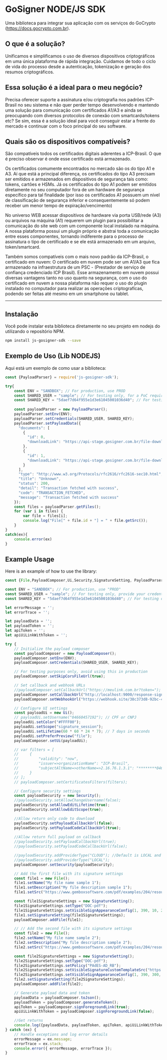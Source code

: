# GoSigner NODE/JS SDK

Uma biblioteca para integrar sua aplicação com os serviços do GoCrypto (https://docs.gocrypto.com.br).

## O que é a solução?

Unificamos e simplificamos o uso de diversos dispositivos criptográficos em uma única plataforma de rápida integração. Cuidamos de todo o ciclo de vida do processo desde a autenticação, tokenização e geração dos resumos criptográficos. 

## Essa solução é a ideal para o meu negócio?

Precisa oferecer suporte a assinatura e/ou criptografia nos padrões ICP-Brasil no seu sistema e não quer perder tempo desenvolvendo e mantendo uma solução para comunicação com certificados A1/A3 e ainda se preocupando com diversos protocolos de conexão com smartcards/tokens etc? Se sim, essa é a solução ideal para você conseguir estar a frente do mercado e continuar com o foco principal do seu software.

## Quais são os dispositivos compatíveis?

São compatíveis todos os certificados digitais aderentes a ICP-Brasil. O que é preciso observar é onde esse certificado está armazenado.

Os certificados comumente encontrados no mercado são os do tipo A1 e A3. Aí que está a principal diferença, os certificados do tipo A3 precisam ser emitidos e armazenados em dispositivos de segurança tais como: tokens, cartões e HSMs. Já os certificados do tipo A1 podem ser emitidos diretamente no seu computador fora de um hardware de segurança específico para tal finalidade (por isso os certificados A1 possuem um nível de classificação de segurança inferior e consequentemente só podem receber um menor tempo de expiração/vencimento)

No universo WEB acessar dispositivos de hardware via porta USB/rede (A3) ou arquivos na máquina (A1) requerem um plugin para possibilitar a comunicação do site web com um componente local instalado na máquina. A nossa plataforma possui um plugin próprio e abstrai toda a comunicação entre esses componentes, tornando indiferente para o processo de assinatura o tipo de certificado e se ele está armazenado em um arquivo, token/smartcard.

Também somos compatíveis com o mais novo padrão da ICP-Brasil, o certificado em nuvem: O certificado em nuvem pode ser um A1/A3 que fica armazenado na infraestrutura de um PSC - (Prestador de serviço de confiança credenciado ICP Brasil). Esse armazenamento em nuvem possui diversas vantagens tanto no uso quanto na segurança, com o uso do certificado em nuvem a nossa plataforma não requer o uso do plugin instalado no computador para realizar as operações criptografícas, podendo ser feitas até mesmo em um smartphone ou tablet.

---

## Instalação

Você pode instalar esta biblioteca diretamente no seu projeto em nodejs do utilizando o repositório NPM.

```bash
npm install js-gosigner-sdk --save
```

## Exemplo de Uso (Lib NODEJS)

Aqui está um exemplo de como usar a biblioteca:

```js
const {PayloadParser} = require('js-gosigner-sdk');

try{
    const ENV = "SANDBOX"; // For production, use PROD
    const SHARED_USER = "sample"; // For testing only, for a PoC require your credential
    const SHARED_KEY = "5daef7d64f955e1d3e61045001036d40"; // For testing only, for a PoC require your credential
    
    const payloadParser = new PayloadParser();
    payloadParser.setEnv(ENV);
    payloadParser.setCredentials(SHARED_USER, SHARED_KEY);
    payloadParser.setPayloadData({
      "documents": [
        {
          "id": 0,
          "downloadLink": "https://api-stage.gosigner.com.br/file-download?name=0-c5322dba85290d1b499cfb675a90768a8d49e598.pdf"
        },
        {
          "id": 1,
          "downloadLink": "https://api-stage.gosigner.com.br/file-download?name=1-09086f6084bb4eda42ace9ef69f25450027b9997.pdf"
        }
      ],
      "type": "http://www.w3.org/Protocols/rfc2616/rfc2616-sec10.html",
      "title": "Unknown",
      "status": 200,
      "detail": "Transaction fetched with success",
      "code": "TRANSACTION_FETCHED",
      "message": "Transaction fetched with success"
    });
    const files = payloadParser.getFiles();
    for (var i in files) {
        var file = files[i];
        console.log("File[" + file.id + "] = " + file.getSrc());
    }
}
catch(ex){
    console.error(ex)
}
```

## Example Usage

Here is an example of how to use the library:

```js
const {File,PayloadComposer,Ui,Security,SignatureSetting, PayloadParser} = require('js-gosigner-sdk');

const ENV = "SANDBOX"; // For production, use "PROD"
const SHARED_USER = "sample"; // For testing only, provide your credentials for a PoC
const SHARED_KEY = "5daef7d64f955e1d3e61045001036d40"; // For testing only, provide your credentials for a PoC

let errorMessage = '';
let errorTrace = '';

let payloadData = '';
let payloadToken = '';
let apiToken = '';
let apiUiLinkWithToken = '';

try {
    // Initialize the payload composer
    const payloadComposer = new PayloadComposer();
    payloadComposer.setEnv(ENV);
    payloadComposer.setCredentials(SHARED_USER, SHARED_KEY);

    // For testing purposes only, avoid using this in production
    payloadComposer.setSkipCorsFileUrl(true);

    // Set callback and webhook URLs
    //payloadComposer.setCallbackUrl("https://meulink.com.br?token=");
    payloadComposer.setCallbackUrl("http://localhost:9000/response-sign?q=");
    payloadComposer.setWebhookUrl("https://webhook.site/38c373d8-92bc-41b3-9978-6c67aa89ad3b");

    // Configure UI settings
    const payloadUi = new Ui();
    // payloadUi.setUsername("04660457192"); // CPF or CNPJ
    payloadUi.setColor("#FFFF00");
    payloadUi.setScope("signature_session");
    payloadUi.setLifetime(60 * 60 * 24 * 7); // 7 days in seconds
    payloadUi.setPreferPreview("file");
    payloadComposer.setUi(payloadUi);

    // var filters = [
    //     {
    //         "validity": "now",
    //         "issuer=>organizationName": "ICP-Brasil",
    //         "subjectAltName=>otherName=>2.16.76.1.3.1": "********04660457192**************************"
    //     }
    // ];
    // payloadComposer.setCertificatesFilters(filters);

    // Configure security settings
    const payloadSecurity = new Security();
    //payloadSecurity.setAllowChangeUsername(false);
    payloadSecurity.setAllowEditLifetime(true);
    payloadSecurity.setAllowEditScope(true);

    //Allow return only code to download
    payloadSecurity.setPayloadCallbackUrl(false);
    payloadSecurity.setPayloadCodeCallbackUrl(true);
    
    //Allow return full payload on callback
    //payloadSecurity.setPayloadCallbackUrl(true);
    //payloadSecurity.setPayloadCodeCallbackUrl(false);

    //payloadSecurity.addProviderType("CLOUD"); //Default is LOCAL and CLOUD
    //payloadSecurity.addProviderType("LOCAL");
    payloadComposer.setSecurity(payloadSecurity);

    // Add the first file with its signature settings
    const file1 = new File();
    file1.setName("My file name sample 1");
    file1.setDescription("My file description sample 1");
    file1.setSrc("https://www.gemboxsoftware.com/pdf/examples/204/resources/Hello%20World.pdf");

    const file1SignatureSettings = new SignatureSetting();
    file1SignatureSettings.setType("DOC-pdf");
    file1SignatureSettings.setVisibleSignAppearanceConfig(1, 390, 10, 200, 28);
    file1.setSignatureSetting(file1SignatureSettings);
    payloadComposer.addFile(file1);

    // // Add the second file with its signature settings
    const file2 = new File();
    file2.setName("My file name sample 2");
    file2.setDescription("My file description sample 2");
    file2.setSrc("https://www.gemboxsoftware.com/pdf/examples/204/resources/Hello%20World.pdf");

    const file2SignatureSettings = new SignatureSetting();
    file2SignatureSettings.setType("DOC-pdf");
    file2SignatureSettings.setPolicy("PAdES-AD_RB");
    file2SignatureSettings.setVisibleSignatureCustomTemplateSrc("https://gestao-online-sites.s3.sa-east-1.amazonaws.com/gocrypto.com.br/assets/tests/template.html");
    file2SignatureSettings.setVisibleSignAppearanceConfig(1, 390, 300, 200, 28);
    file2.setSignatureSetting(file2SignatureSettings);
    payloadComposer.addFile(file2);

    // Generate payload data and token
    payloadData = payloadComposer.toJson();
    payloadToken = payloadComposer.generateToken();
    apiToken = payloadComposer.signForegroundLink(true);
    apiUiLinkWithToken = payloadComposer.signForegroundLink(false);

    //Get returns
    console.log({payloadData, payloadToken, apiToken, apiUiLinkWithToken});
} catch (ex) {
    // Handle exceptions and log error details
    errorMessage = ex.message;
    errorTrace = ex.stack;
    console.error({ errorMessage, errorTrace });
}
```